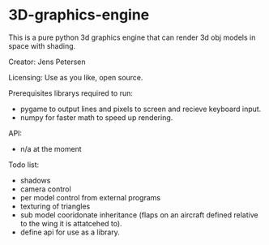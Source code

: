# 3D-graphics-engine

This is a pure python 3d graphics engine that can render 3d obj models in space with shading.

Creator: Jens Petersen

Licensing: Use as you like, open source.

Prerequisites librarys required to run:

  - pygame    to output lines and pixels to screen and recieve keyboard input.
  - numpy     for faster math to speed up rendering.

API:
  - n/a at the moment 

Todo list:
  - shadows
  - camera control
  - per model control from external programs
  - texturing of triangles
  - sub model cooridonate inheritance (flaps on an aircraft defined relative to the wing it is attatcehed to).
  - define api for use as a library.
  
